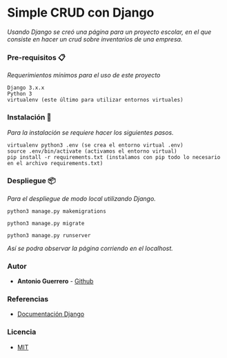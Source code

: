 # Simple CRUD con Django

_Usando Django se creó una página para un proyecto escolar, en el que consiste en hacer un crud sobre inventarios de una empresa._

### Pre-requisitos 📋

_Requerimientos mínimos para el uso de este proyecto_

```
Django 3.x.x
Python 3
virtualenv (este último para utilizar entornos virtuales)
```

### Instalación 🔧

_Para la instalación se requiere hacer los siguientes pasos._

```
virtualenv python3 .env (se crea el entorno virtual .env)
source .env/bin/activate (activamos el entorno virtual)
pip install -r requirements.txt (instalamos con pip todo lo necesario en el archivo requirements.txt)
```

### Despliegue 📦

_Para el despliegue de modo local utilizando Django._

```
python3 manage.py makemigrations

python3 manage.py migrate

python3 manage.py runserver
```
_Así se podra observar la página corriendo en el localhost._

### Autor 

* **Antonio Guerrero** - [Github](https://github.com/ag94e)

### Referencias

* [Documentación Django](https://docs.djangoproject.com/en/3.1/ref/)

### Licencia

* [MIT](https://opensource.org/licenses/mit-license.php)